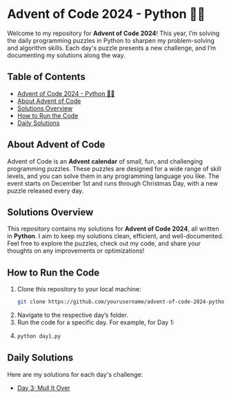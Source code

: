 # Advent of Code 2024 - Python 🎄🎅

Welcome to my repository for **Advent of Code 2024**! This year, I’m solving the daily programming puzzles in Python to sharpen my problem-solving and algorithm skills. Each day's puzzle presents a new challenge, and I’m documenting my solutions along the way.

## Table of Contents

- [Advent of Code 2024 - Python 🎄🎅](#advent-of-code-2024---python-)
- [About Advent of Code](#about-advent-of-code)
- [Solutions Overview](#solutions-overview)
- [How to Run the Code](#how-to-run-the-code)
- [Daily Solutions](#daily-solutions)


## About Advent of Code

Advent of Code is an **Advent calendar** of small, fun, and challenging programming puzzles. These puzzles are designed for a wide range of skill levels, and you can solve them in any programming language you like. The event starts on December 1st and runs through Christmas Day, with a new puzzle released every day.

## Solutions Overview

This repository contains my solutions for **Advent of Code 2024**, all written in **Python**. I aim to keep my solutions clean, efficient, and well-documented. Feel free to explore the puzzles, check out my code, and share your thoughts on any improvements or optimizations!

## How to Run the Code

1. Clone this repository to your local machine:
   ```bash
   git clone https://github.com/yourusername/advent-of-code-2024-python.git
2. Navigate to the respective day’s folder.
3. Run the code for a specific day. For example, for Day 1:
4. ```bash
   python day1.py

## Daily Solutions

Here are my solutions for each day's challenge:

- [Day 3: Mull It Over](./Day%203%3A%20Mull%20It%20Over/)
